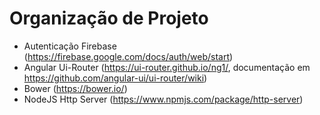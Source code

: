 # Organização de Projeto
- Autenticação Firebase (https://firebase.google.com/docs/auth/web/start)
- Angular Ui-Router (https://ui-router.github.io/ng1/, documentação em https://github.com/angular-ui/ui-router/wiki)
- Bower (https://bower.io/)
- NodeJS Http Server (https://www.npmjs.com/package/http-server)
